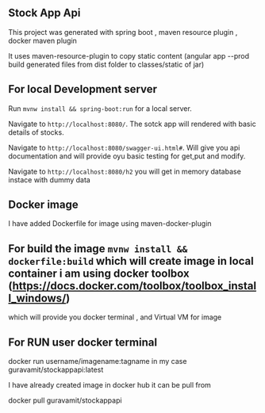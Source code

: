 
## Stock App Api 

This project was generated with spring boot , maven resource plugin , docker maven plugin

It uses maven-resource-plugin to copy static content (angular app --prod build generated files from dist folder to classes/static of jar)

## For local Development server

Run `mvnw install && spring-boot:run` for a local server. 

Navigate to `http://localhost:8080/`. The sotck app will rendered with basic details of stocks.

Navigate to `http://localhost:8080/swagger-ui.html#`. Will give you api documentation and will provide oyu basic testing for get,put and modify.

Navigate to `http://localhost:8080/h2` you will get in memory database instace with dummy data


## Docker image

I have added Dockerfile for image using maven-docker-plugin

## For build the image `mvnw install && dockerfile:build` which will create image in local container i am using docker toolbox (https://docs.docker.com/toolbox/toolbox_install_windows/)

which will provide you docker terminal , and Virtual VM for image

## For RUN user docker terminal 

docker run username/imagename:tagname in my case guravamit/stockappapi:latest

I have already created image in docker hub it can be pull from

docker pull guravamit/stockappapi
